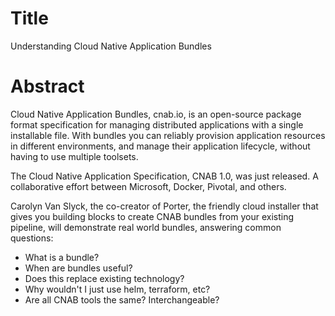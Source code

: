# Title
Understanding Cloud Native Application Bundles

# Abstract
Cloud Native Application Bundles, cnab.io, is an open-source package format specification for managing distributed applications with a single installable file. With bundles you can reliably provision application resources in different environments, and manage their application lifecycle, without having to use multiple toolsets.

The Cloud Native Application Specification, CNAB 1.0, was just released. A collaborative effort between Microsoft, Docker, Pivotal, and others.

Carolyn Van Slyck, the co-creator of Porter, the friendly cloud installer that gives you building blocks to create CNAB bundles from your existing pipeline, will demonstrate real world bundles, answering common questions:

* What is a bundle?
* When are bundles useful?
* Does this replace existing technology?
* Why wouldn't I just use helm, terraform, etc?
* Are all CNAB tools the same? Interchangeable?